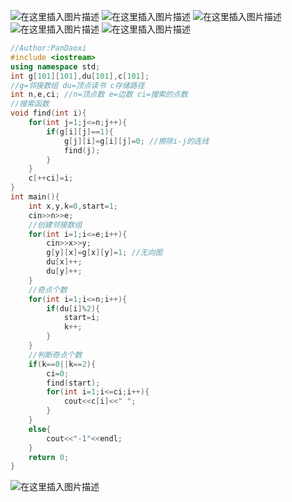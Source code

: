 ![在这里插入图片描述](https://pic.2ge.org/cdn/?url=https://img-blog.csdnimg.cn/6311d6beb66b4195a14824bbd9a1bbb9.png?x-oss-process=image/watermark,type_d3F5LXplbmhlaQ,shadow_50,text_Q1NETiBA5r2Y6YGT54a5,size_20,color_FFFFFF,t_70,g_se,x_16)
![在这里插入图片描述](https://pic.2ge.org/cdn/?url=https://img-blog.csdnimg.cn/578a04c9a4104d77a93e6ca72751426f.png?x-oss-process=image/watermark,type_d3F5LXplbmhlaQ,shadow_50,text_Q1NETiBA5r2Y6YGT54a5,size_20,color_FFFFFF,t_70,g_se,x_16)
![在这里插入图片描述](https://pic.2ge.org/cdn/?url=https://img-blog.csdnimg.cn/6fa5e383ada54fc193ae2661950292c2.png?x-oss-process=image/watermark,type_d3F5LXplbmhlaQ,shadow_50,text_Q1NETiBA5r2Y6YGT54a5,size_20,color_FFFFFF,t_70,g_se,x_16)
![在这里插入图片描述](https://pic.2ge.org/cdn/?url=https://img-blog.csdnimg.cn/9337134fefd54c7bacc0f944cace7ce2.png?x-oss-process=image/watermark,type_d3F5LXplbmhlaQ,shadow_50,text_Q1NETiBA5r2Y6YGT54a5,size_20,color_FFFFFF,t_70,g_se,x_16)
![在这里插入图片描述](https://pic.2ge.org/cdn/?url=https://img-blog.csdnimg.cn/9e6b439c01cf4b99b91fd3933023ae3c.png?x-oss-process=image/watermark,type_d3F5LXplbmhlaQ,shadow_50,text_Q1NETiBA5r2Y6YGT54a5,size_20,color_FFFFFF,t_70,g_se,x_16)

```cpp
//Author:PanDaoxi 
#include <iostream>
using namespace std;
int g[101][101],du[101],c[101];
//g=邻接数组 du=顶点读书 c存储路径
int n,e,ci; //n=顶点数 e=边数 ci=搜索的点数 
//搜索函数
void find(int i){
	for(int j=1;j<=n;j++){
		if(g[i][j]==1){
			g[j][i]=g[i][j]=0; //擦除i-j的连线 
			find(j); 
		}
	}
	c[++ci]=i;
} 
int main(){  
	int x,y,k=0,start=1;
	cin>>n>>e;
	//创建邻接数组
	for(int i=1;i<=e;i++){
		cin>>x>>y;
		g[y][x]=g[x][y]=1; //无向图
		du[x]++;
		du[y]++; 
	} 
	//奇点个数
	for(int i=1;i<=n;i++){
		if(du[i]%2){
			start=i;
			k++;
		}
	} 
	//判断奇点个数
	if(k==0||k==2){
		ci=0;
		find(start);
		for(int i=1;i<=ci;i++){
			cout<<c[i]<<" ";
		}
	} 
	else{
		cout<<"-1"<<endl; 
	}
	return 0;	
} 
```
![在这里插入图片描述](https://pic.2ge.org/cdn/?url=https://img-blog.csdnimg.cn/31d3c7c68edd402fa89de5ebc588d466.png?x-oss-process=image/watermark,type_d3F5LXplbmhlaQ,shadow_50,text_Q1NETiBA5r2Y6YGT54a5,size_20,color_FFFFFF,t_70,g_se,x_16)

